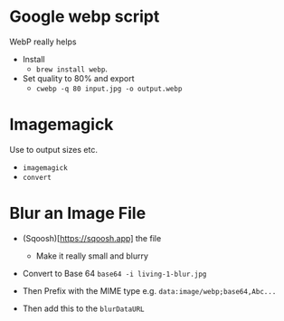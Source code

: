 # Google webp script
WebP really helps

- Install 
  - `brew install webp`.
- Set quality to 80% and export
  - `cwebp -q 80 input.jpg -o output.webp`



# Imagemagick
Use to output sizes etc.

- `imagemagick`
- `convert`

# Blur an Image File

- (Sqoosh)[https://sqoosh.app] the file
  - Make it really small and blurry

- Convert to Base 64
`base64 -i living-1-blur.jpg`

- Then Prefix with the MIME type e.g. `data:image/webp;base64,Abc...`

- Then add this to the `blurDataURL`

